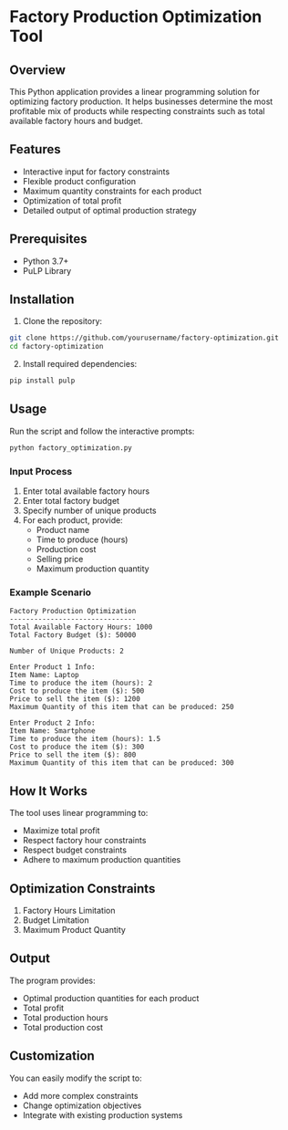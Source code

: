 # Factory Production Optimization Tool

## Overview

This Python application provides a linear programming solution for optimizing factory production. It helps businesses determine the most profitable mix of products while respecting constraints such as total available factory hours and budget.

## Features

- Interactive input for factory constraints
- Flexible product configuration
- Maximum quantity constraints for each product
- Optimization of total profit
- Detailed output of optimal production strategy

## Prerequisites

- Python 3.7+
- PuLP Library

## Installation

1. Clone the repository:
```bash
git clone https://github.com/yourusername/factory-optimization.git
cd factory-optimization
```

2. Install required dependencies:
```bash
pip install pulp
```

## Usage

Run the script and follow the interactive prompts:

```bash
python factory_optimization.py
```

### Input Process

1. Enter total available factory hours
2. Enter total factory budget
3. Specify number of unique products
4. For each product, provide:
   - Product name
   - Time to produce (hours)
   - Production cost
   - Selling price
   - Maximum production quantity

### Example Scenario

```
Factory Production Optimization
-------------------------------
Total Available Factory Hours: 1000
Total Factory Budget ($): 50000

Number of Unique Products: 2

Enter Product 1 Info:
Item Name: Laptop
Time to produce the item (hours): 2
Cost to produce the item ($): 500
Price to sell the item ($): 1200
Maximum Quantity of this item that can be produced: 250

Enter Product 2 Info:
Item Name: Smartphone
Time to produce the item (hours): 1.5
Cost to produce the item ($): 300
Price to sell the item ($): 800
Maximum Quantity of this item that can be produced: 300
```

## How It Works

The tool uses linear programming to:
- Maximize total profit
- Respect factory hour constraints
- Respect budget constraints
- Adhere to maximum production quantities

## Optimization Constraints

1. Factory Hours Limitation
2. Budget Limitation
3. Maximum Product Quantity

## Output

The program provides:
- Optimal production quantities for each product
- Total profit
- Total production hours
- Total production cost

## Customization

You can easily modify the script to:
- Add more complex constraints
- Change optimization objectives
- Integrate with existing production systems

